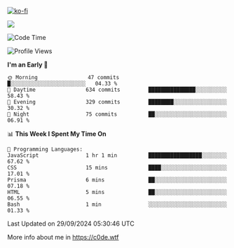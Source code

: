 [![ko-fi](https://ko-fi.com/img/githubbutton_sm.svg)](https://ko-fi.com/Z8Z4Y2LKX)

<a href="https://wakatime.com"><img src="https://wakatime.com/share/@c0dezin/b7f18a7c-ab3a-40b8-8bc7-b1b7bf71f1d6.svg" /></a>

<!--START_SECTION:waka-->
![Code Time](http://img.shields.io/badge/Code%20Time-108%20hrs%2058%20mins-blue)

![Profile Views](http://img.shields.io/badge/Profile%20Views-1-blue)

**I'm an Early 🐤** 

```text
🌞 Morning                47 commits          █░░░░░░░░░░░░░░░░░░░░░░░░   04.33 % 
🌆 Daytime                634 commits         ███████████████░░░░░░░░░░   58.43 % 
🌃 Evening                329 commits         ████████░░░░░░░░░░░░░░░░░   30.32 % 
🌙 Night                  75 commits          ██░░░░░░░░░░░░░░░░░░░░░░░   06.91 % 
```


📊 **This Week I Spent My Time On** 

```text
💬 Programming Languages: 
JavaScript               1 hr 1 min          █████████████████░░░░░░░░   67.62 % 
CSS                      15 mins             ████░░░░░░░░░░░░░░░░░░░░░   17.01 % 
Prisma                   6 mins              ██░░░░░░░░░░░░░░░░░░░░░░░   07.18 % 
HTML                     5 mins              ██░░░░░░░░░░░░░░░░░░░░░░░   06.55 % 
Bash                     1 min               ░░░░░░░░░░░░░░░░░░░░░░░░░   01.33 % 
```


 Last Updated on 29/09/2024 05:30:46 UTC
<!--END_SECTION:waka-->

More info about me in https://c0de.wtf
